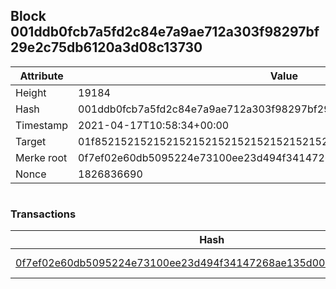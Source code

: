 ## Block 001ddb0fcb7a5fd2c84e7a9ae712a303f98297bf29e2c75db6120a3d08c13730

Attribute | Value
--- | ---
Height | 19184
Hash | 001ddb0fcb7a5fd2c84e7a9ae712a303f98297bf29e2c75db6120a3d08c13730
Timestamp | 2021-04-17T10:58:34+00:00
Target | 01f8521521521521521521521521521521521521521521521521521521521521
Merke root | 0f7ef02e60db5095224e73100ee23d494f34147268ae135d00715f822cef880e
Nonce | 1826836690

```

```

### Transactions

Hash | Amount
--- | ---
[0f7ef02e60db5095224e73100ee23d494f34147268ae135d00715f822cef880e](0f7ef02e60db5095224e73100ee23d494f34147268ae135d00715f822cef880e.md) | 10.00000000 SKEPTI 
